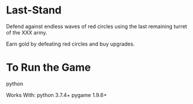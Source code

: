 # Last-Stand

Defend against endless waves of red circles using the last remaining turret of the XXX army.

Earn gold by defeating red circles and buy upgrades.

# To Run the Game

python <path to main.py>

Works With:
  python 3.7.4+
  pygame 1.9.6+
